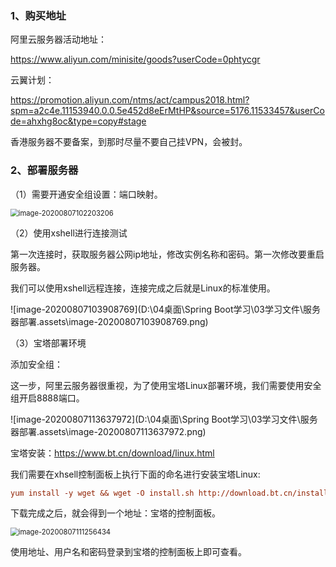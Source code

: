 ### 1、购买地址

阿里云服务器活动地址：

https://www.aliyun.com/minisite/goods?userCode=0phtycgr

云翼计划：

https://promotion.aliyun.com/ntms/act/campus2018.html?spm=a2c4e.11153940.0.0.5e452d8eErMtHP&source=5176.11533457&userCode=ahxhg8oc&type=copy#stage

香港服务器不要备案，到那时尽量不要自己挂VPN，会被封。

### 2、部署服务器

（1）需要开通安全组设置：端口映射。

<img src="D:\04桌面\Spring Boot学习\03学习文件\服务器部署.assets\image-20200807102203206.png" alt="image-20200807102203206" style="zoom:80%;" />

（2）使用xshell进行连接测试

​		第一次连接时，获取服务器公网ip地址，修改实例名称和密码。第一次修改要重启服务器。

我们可以使用xshell远程连接，连接完成之后就是Linux的标准使用。

![image-20200807103908769](D:\04桌面\Spring Boot学习\03学习文件\服务器部署.assets\image-20200807103908769.png)

（3）宝塔部署环境

添加安全组：

这一步，阿里云服务器很重视，为了使用宝塔Linux部署环境，我们需要使用安全组开启8888端口。

![image-20200807113637972](D:\04桌面\Spring Boot学习\03学习文件\服务器部署.assets\image-20200807113637972.png)

宝塔安装：https://www.bt.cn/download/linux.html

我们需要在xhsell控制面板上执行下面的命名进行安装宝塔Linux:

```ini
yum install -y wget && wget -O install.sh http://download.bt.cn/install/install_6.0.sh && sh install.sh
```

下载完成之后，就会得到一个地址：宝塔的控制面板。

<img src="D:\04桌面\Spring Boot学习\03学习文件\服务器部署.assets\image-20200807111256434.png" alt="image-20200807111256434" style="zoom:80%;" />

使用地址、用户名和密码登录到宝塔的控制面板上即可查看。



